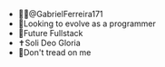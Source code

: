 - 👨‍🦲@GabrielFerreira171
- 🦾Looking to evolve as a programmer
- 🌱Future Fullstack
- ✝️Soli Deo Gloria
- 🐍Don't tread on me

